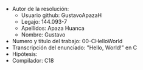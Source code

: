 - Autor de la resolución:
  - Usuario github: GustavoApazaH
  - Legajo: 144.093-7
  - Apellidos: Apaza Huanca
  - Nombre: Gustavo
- Numero y titulo del trabajo: 00-CHelloWorld
- Transcripción del enunciado: "Hello, World!” en C
- Hipótesis:
- Compilador: C18
